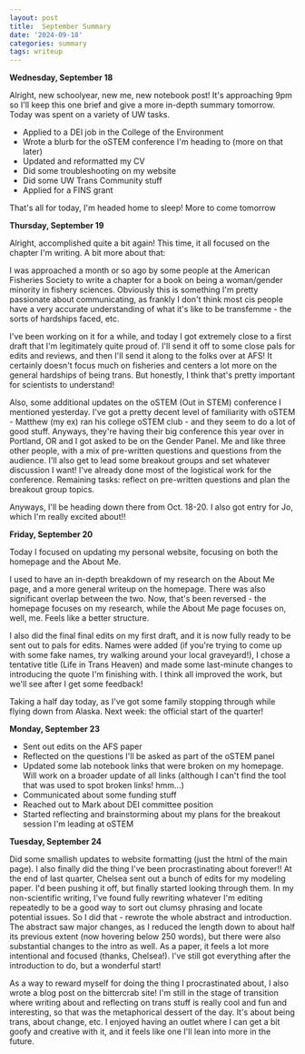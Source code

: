 ```yaml
---
layout: post
title:  September Summary
date: '2024-09-18'
categories: summary
tags: writeup
---
```


**Wednesday, September 18**

Alright, new schoolyear, new me, new notebook post! It's approaching 9pm so I'll keep this one brief and give a more in-depth summary tomorrow. Today was spent on a variety of UW tasks. 
- Applied to a DEI job in the College of the Environment
- Wrote a blurb for the oSTEM conference I'm heading to (more on that later)
- Updated and reformatted my CV
- Did some troubleshooting on my website
- Did some UW Trans Community stuff
- Applied for a FINS grant

That's all for today, I'm headed home to sleep! More to come tomorrow

**Thursday, September 19**

Alright, accomplished quite a bit again! This time, it all focused on the chapter I'm writing. A bit more about that:

I was approached a month or so ago by some people at the American Fisheries Society to write a chapter for a book on being a woman/gender minority in fishery sciences. Obviously this is something I'm pretty passionate about communicating, as frankly I don't think most cis people have a very accurate understanding of what it's like to be transfemme - the sorts of hardships faced, etc. 

I've been working on it for a while, and today I got extremely close to a first draft that I'm legitimately quite proud of. I'll send it off to some close pals for edits and reviews, and then I'll send it along to the folks over at AFS! It certainly doesn't focus much on fisheries and centers a lot more on the general hardships of being trans. But honestly, I think that's pretty important for scientists to understand!

Also, some additional updates on the oSTEM (Out in STEM) conference I mentioned yesterday. I've got a pretty decent level of familiarity with oSTEM - Matthew (my ex) ran his college oSTEM club - and they seem to do a lot of good stuff. Anyways, they're having their big conference this year over in Portland, OR and I got asked to be on the Gender Panel. Me and like three other people, with a mix of pre-written questions and questions from the audience. I'll also get to lead some breakout groups and set whatever discussion I want! I've already done most of the logistical work for the conference. Remaining tasks: reflect on pre-written questions and plan the breakout group topics. 

Anyways, I'll be heading down there from Oct. 18-20. I also got entry for Jo, which I'm really excited about!!

**Friday, September 20**

Today I focused on updating my personal website, focusing on both the homepage and the About Me. 

I used to have an in-depth breakdown of my research on the About Me page, and a more general writeup on the homepage. There was also significant overlap between the two. Now, that's been reversed - the homepage focuses on my research, while the About Me page focuses on, well, me. Feels like a better structure. 

I also did the final final edits on my first draft, and it is now fully ready to be sent out to pals for edits. Names were added (if you're trying to come up with some fake names, try walking around your local graveyard!), I chose a tentative title (Life in Trans Heaven) and made some last-minute changes to introducing the quote I'm finishing with. I think all improved the work, but we'll see after I get some feedback!

Taking a half day today, as I've got some family stopping through while flying down from Alaska. Next week: the official start of the quarter!

**Monday, September 23**

- Sent out edits on the AFS paper
- Reflected on the questions I'll be asked as part of the oSTEM panel
- Updated some lab notebook links that were broken on my homepage. Will work on a broader update of all links (although I can't find the tool that was used to spot broken links! hmm...)
- Communicated about some funding stuff
- Reached out to Mark about DEI committee position
- Started reflecting and brainstorming about my plans for the breakout session I'm leading at oSTEM

**Tuesday, September 24**

Did some smallish updates to website formatting (just the html of the main page). I also finally did the thing I've been procrastinating about forever!! At the end of last quarter, Chelsea sent out a bunch of edits for my modeling paper. I'd been pushing it off, but finally started looking through them. In my non-scientific writing, I've found fully rewriting whatever I'm editing repeatedly to be a good way to sort out clumsy phrasing and locate potential issues. So I did that - rewrote the whole abstract and introduction. The abstract saw major changes, as I reduced the length down to about half its previous extent (now hovering below 250 words), but there were also substantial changes to the intro as well. As a paper, it feels a lot more intentional and focused (thanks, Chelsea!). I've still got everything after the introduction to do, but a wonderful start!

As a way to reward myself for doing the thing I procrastinated about, I also wrote a blog post on the bittercrab site! I'm still in the stage of transition where writing about and reflecting on trans stuff is really cool and fun and interesting, so that was the metaphorical dessert of the day. It's about being trans, about change, etc. I enjoyed having an outlet where I can get a bit goofy and creative with it, and it feels like one I'll lean into more in the future. 
